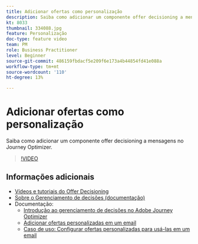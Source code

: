 ```yaml
---
title: Adicionar ofertas como personalização
description: Saiba como adicionar um componente offer decisioning a mensagens no Journey Optimizer.
kt: 8033
thumbnail: 334088.jpg
feature: Personalização
doc-type: feature video
team: PM
role: Business Practitioner
level: Beginner
source-git-commit: 486159fbdacf5e209f6e173a4b44854fd41e088a
workflow-type: tm+mt
source-wordcount: '110'
ht-degree: 13%

---
```



# Adicionar ofertas como personalização

Saiba como adicionar um componente offer decisioning a mensagens no Journey Optimizer.

>[!VIDEO](https://video.tv.adobe.com/v/334088?quality=12)

## Informações adicionais

* [Vídeos e tutoriais do Offer Decisioning](https://experienceleague.adobe.com/docs/offer-decisioning-learn/tutorials/overview.html?lang=pt-BR)
* [Sobre o Gerenciamento de decisões (documentação)](https://experienceleague.adobe.com/docs/journey-optimizer/using/offer-decisioniong/get-started/starting-offer-decisioning.html)
* Documentação:
   * [Introdução ao gerenciamento de decisões no Adobe Journey Optimizer](https://experienceleague.adobe.com/docs/journey-optimizer/using/offer-decisioniong/get-started/starting-offer-decisioning.html)
   * [Adicionar ofertas personalizadas em um email](https://experienceleague.adobe.com/docs/journey-optimizer/using/create-messages/deliver-personalized-offers.html)
   * [Caso de uso: Configurar ofertas personalizadas para usá-las em um email](https://experienceleague.adobe.com/docs/journey-optimizer/using/offer-decisioniong/offers-e2e.html)

